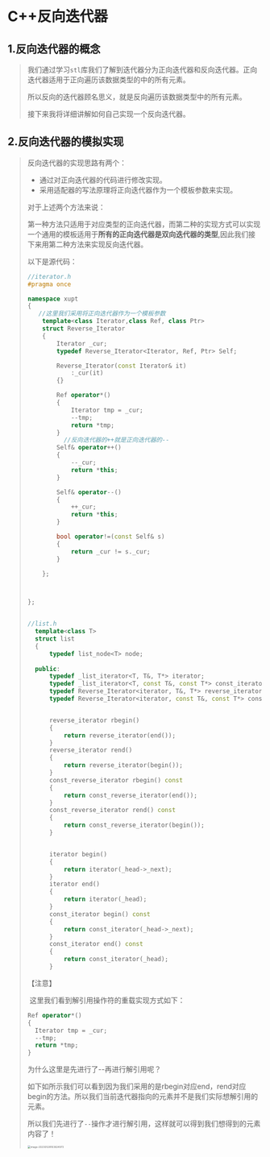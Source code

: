 # C++反向迭代器

## 1.反向迭代器的概念

> 我们通过学习`stl`库我们了解到迭代器分为正向迭代器和反向迭代器。正向迭代器适用于正向遍历该数据类型的中的所有元素。
>
> 所以反向的迭代器顾名思义，就是反向遍历该数据类型中的所有元素。
>
> 接下来我将详细讲解如何自己实现一个反向迭代器。

## 2.反向迭代器的模拟实现

> 反向迭代器的实现思路有两个：
>
> - 通过对正向迭代器的代码进行修改实现。
> - 采用适配器的写法原理将正向迭代器作为一个模板参数来实现。
>
> 对于上述两个方法来说：
>
> ​	第一种方法只适用于对应类型的正向迭代器，而第二种的实现方式可以实现一个通用的模板适用于**所有的正向迭代器是双向迭代器的类型**,因此我们接下来用第二种方法来实现反向迭代器。
>
> 以下是源代码：
>
> ```cpp
> //iterator.h
> #pragma once
> 
> namespace xupt
> {
> 	 //这里我们采用将正向迭代器作为一个模板参数
> 	  template<class Iterator,class Ref, class Ptr>
> 	  struct Reverse_Iterator
> 	  {
> 		  Iterator _cur;
> 		  typedef Reverse_Iterator<Iterator, Ref, Ptr> Self;
> 
> 		  Reverse_Iterator(const Iterator& it)
> 			  :_cur(it)
> 		  {}
> 
> 		  Ref operator*()
> 		  {
> 			  Iterator tmp = _cur;
> 			  --tmp;
> 			  return *tmp;
> 		  }
> 			//反向迭代器的++就是正向迭代器的--
> 		  Self& operator++()
> 		  {
> 			  --_cur;
> 			  return *this;
> 		  }
> 
> 		  Self& operator--()
> 		  {
> 			  ++_cur;
> 			  return *this;
> 		  }
> 
> 		  bool operator!=(const Self& s)
> 		  {
> 			  return _cur != s._cur;
> 		  }
> 
> 	  };
> 
> 
> 
> };
> 
> 
> //list.h
> 	template<class T> 
> 	struct list
> 	{
> 		typedef list_node<T> node;
> 		
> 	public:
> 		typedef _list_iterator<T, T&, T*> iterator;
> 		typedef _list_iterator<T, const T&, const T*> const_iterator;
> 		typedef Reverse_Iterator<iterator, T&, T*> reverse_iterator;
> 		typedef Reverse_Iterator<iterator, const T&, const T*> const_reverse_iterator;
> 
> 
> 		reverse_iterator rbegin()
> 		{
> 			return reverse_iterator(end());
> 		}
> 		reverse_iterator rend()
> 		{
> 			return reverse_iterator(begin());
> 		}
> 		const_reverse_iterator rbegin() const
> 		{
> 			return const_reverse_iterator(end());
> 		}
> 		const_reverse_iterator rend() const
> 		{
> 			return const_reverse_iterator(begin());
> 		}
> 
> 
> 		iterator begin()
> 		{
> 			return iterator(_head->_next);
> 		}
> 		iterator end()
> 		{
> 			return iterator(_head);
> 		}
> 		const_iterator begin() const
> 		{
> 			return const_iterator(_head->_next);
> 		}
> 		const_iterator end() const
> 		{
> 			return const_iterator(_head);
> 		}
> 
> ```
>
> 【注意】
>
> ​	这里我们看到解引用操作符的重载实现方式如下：
>
> ```cpp
> Ref operator*()
> {
> 	Iterator tmp = _cur;
> 	--tmp;
> 	return *tmp;
> }
> ```
>
> 为什么这里是先进行了--再进行解引用呢？
>
> 如下如所示我们可以看到因为我们采用的是rbegin对应end，rend对应begin的方法。所以我们当前迭代器指向的元素并不是我们实际想解引用的元素。
>
> 所以我们先进行了`--`操作才进行解引用，这样就可以得到我们想得到的元素内容了！
>
> <img src="C:\Users\jason\AppData\Roaming\Typora\typora-user-images\image-20230528163624973.png" alt="image-20230528163624973" style="zoom: 35%;" />

